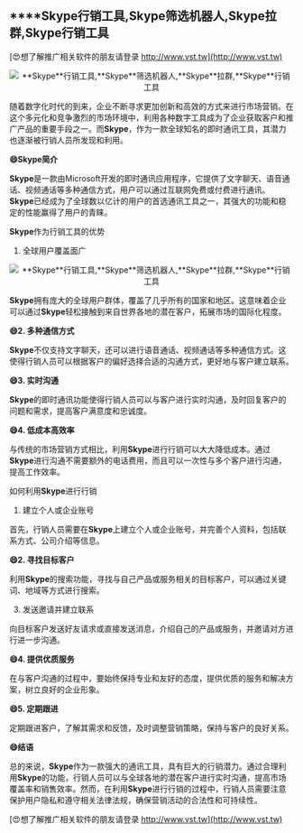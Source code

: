 ## ****Skype**行销工具,**Skype**筛选机器人,**Skype**拉群,**Skype**行销工具**

[😍想了解推广相关软件的朋友请登录 http://www.vst.tw](http://www.vst.tw)

 <center><img src="https://vst.tw/MP4/tuiguang/png/5.png" alt="**Skype**行销工具,**Skype**筛选机器人,**Skype**拉群,**Skype**行销工具"></center>

随着数字化时代的到来，企业不断寻求更加创新和高效的方式来进行市场营销。在这个多元化和竞争激烈的市场环境中，利用各种数字工具成为了企业获取客户和推广产品的重要手段之一。而**Skype**，作为一款全球知名的即时通讯工具，其潜力也逐渐被行销人员所发现和利用。

**😄**Skype**简介**

**Skype**是一款由Microsoft开发的即时通讯应用程序，它提供了文字聊天、语音通话、视频通话等多种通信方式，用户可以通过互联网免费或付费进行通讯。**Skype**已经成为了全球数以亿计的用户的首选通讯工具之一，其强大的功能和稳定的性能赢得了用户的青睐。

**Skype**作为行销工具的优势
1. 全球用户覆盖面广

 <center><img src="https://vst.tw/MP4/tuiguang/png/2.png" alt="**Skype**行销工具,**Skype**筛选机器人,**Skype**拉群,**Skype**行销工具"></center>

**Skype**拥有庞大的全球用户群体，覆盖了几乎所有的国家和地区。这意味着企业可以通过**Skype**轻松接触到来自世界各地的潜在客户，拓展市场的国际化程度。

**😄2. 多种通信方式**

**Skype**不仅支持文字聊天，还可以进行语音通话、视频通话等多种通信方式。这使得行销人员可以根据客户的偏好选择合适的沟通方式，更好地与客户建立联系。

**😄3. 实时沟通**

**Skype**的即时通讯功能使得行销人员可以与客户进行实时沟通，及时回复客户的问题和需求，提高客户满意度和忠诚度。

**😄4. 低成本高效率**

与传统的市场营销方式相比，利用**Skype**进行行销可以大大降低成本。通过**Skype**进行沟通不需要额外的电话费用，而且可以一次性与多个客户进行沟通，提高工作效率。

如何利用**Skype**进行行销
1. 建立个人或企业账号

首先，行销人员需要在**Skype**上建立个人或企业账号，并完善个人资料，包括联系方式、公司介绍等信息。

**😄2. 寻找目标客户**

利用**Skype**的搜索功能，寻找与自己产品或服务相关的目标客户，可以通过关键词、地域等方式进行搜索。

3. 发送邀请并建立联系

向目标客户发送好友请求或直接发送消息，介绍自己的产品或服务，并邀请对方进行进一步沟通。

**😄4. 提供优质服务**

在与客户沟通的过程中，要始终保持专业和友好的态度，提供优质的服务和解决方案，树立良好的企业形象。

**😄5. 定期跟进**

定期跟进客户，了解其需求和反馈，及时调整营销策略，保持与客户的良好关系。

**😄结语**

总的来说，**Skype**作为一款强大的通讯工具，具有巨大的行销潜力。通过合理利用**Skype**的功能，行销人员可以与全球各地的潜在客户进行实时沟通，提高市场覆盖率和销售效率。然而，在利用**Skype**进行行销的过程中，行销人员需要注意保护用户隐私和遵守相关法律法规，确保营销活动的合法性和可持续性。

[😍想了解推广相关软件的朋友请登录 http://www.vst.tw](http://www.vst.tw)



